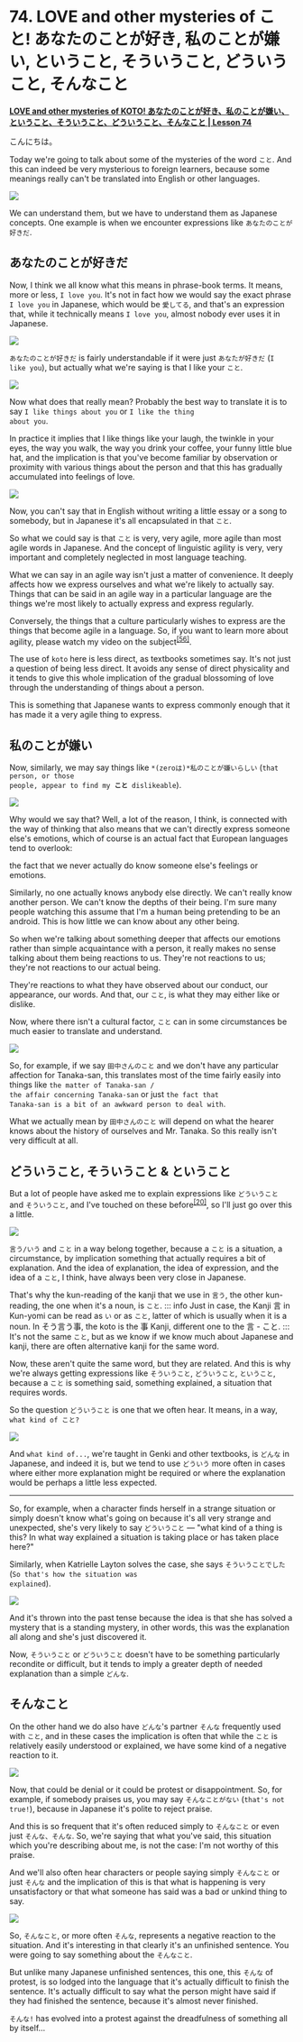 # **74. LOVE and other mysteries of こと! あなたのことが好き, 私のことが嫌い, ということ, そういうこと, どういうこと, そんなこと**

[**LOVE and other mysteries of KOTO! あなたのことが好き、私のことが嫌い、ということ、そういうこと、どういうこと、そんなこと | Lesson 74**](https://www.youtube.com/watch?v=aoP6sFyTsIk&list=PLg9uYxuZf8x_A-vcqqyOFZu06WlhnypWj&index=76&ab_channel=OrganicJapanesewithCureDolly)

こんにちは。

Today we're going to talk about some of the mysteries of the word <code>こと</code>. And this can indeed be very mysterious to foreign learners, because some meanings really can't be translated into English or other languages.

![](image164.webp)

We can understand them, but we have to understand them as Japanese concepts. One example is when we encounter expressions like <code>あなたのことが好きだ</code>.

## あなたのことが好きだ

Now, I think we all know what this means in phrase-book terms. It means, more or less, <code>I love you</code>. It's not in fact how we would say the exact phrase <code>I love you</code> in Japanese, which would be <code>愛してる</code>, and that's an expression that, while it technically means <code>I love you</code>, almost nobody ever uses it in Japanese.

![](image1144.webp)

<code>あなたのことが好きだ</code> is fairly understandable if it were just <code>あなたが好きだ</code> (<code>I like you</code>), but actually what we're saying is that I like your <code>こと</code>.

![](image699.webp)

Now what does that really mean? Probably the best way to translate it is to say <code>I like things about you</code> or <code>I like the thing about you</code>.

In practice it implies that I like things like your laugh, the twinkle in your eyes, the way you walk, the way you drink your coffee, your funny little blue hat, and the implication is that you've become familiar by observation or proximity with various things about the person and that this has gradually accumulated into feelings of love.

![](image635.webp)

Now, you can't say that in English without writing a little essay or a song to somebody, but in Japanese it's all encapsulated in that <code>こと</code>.

So what we could say is that <code>こと</code> is very, very agile, more agile than most agile words in Japanese. And the concept of linguistic agility is very, very important and completely neglected in most language teaching.

What we can say in an agile way isn't just a matter of convenience. It deeply affects how we express ourselves and what we're likely to actually say. Things that can be said in an agile way in a particular language are the things we're most likely to actually express and express regularly.

Conversely, the things that a culture particularly wishes to express are the things that become agile in a language. So, if you want to learn more about agility, please watch my video on the subject<sup>[[56]](./56-agility-deeper-secrets-of-は-and-の-particles.md)</sup>.

The use of <code>koto</code> here is less direct, as textbooks sometimes say. It's not just a question of being less direct. It avoids any sense of direct physicality and it tends to give this whole implication of the gradual blossoming of love through the understanding of things about a person.

This is something that Japanese wants to express commonly enough that it has made it a very agile thing to express.

## 私のことが嫌い

Now, similarly, we may say things like <code>*(zeroは)*私のことが嫌いらしい</code> (<code>that person, or those people, appear to find my **こと** dislikeable</code>).

![](image751.webp)

Why would we say that? Well, a lot of the reason, I think, is connected with the way of thinking that also means that
we can't directly express someone else's emotions,
which of course is an actual fact that European languages tend to overlook:

the fact that we never actually do know someone else's feelings or emotions.

Similarly, no one actually knows anybody else directly. We can't really know another person. We can't know the depths of their being. I'm sure many people watching this assume that I'm a human being pretending to be an android.
This is how little we can know about any other being.

So when we're talking about something deeper that affects our emotions rather than simple acquaintance with a person, it really makes no sense talking about them being reactions to us. They're not reactions to us; they're not reactions to our actual being.

They're reactions to what they have observed about our conduct, our appearance, our words. And that, our <code>こと</code>, is what they may either like or dislike.

Now, where there isn't a cultural factor, <code>こと</code> can in some circumstances be much easier to translate and understand.

![](image689.webp)

So, for example, if we say <code>田中さんのこと</code> and we don't have any particular affection for Tanaka-san, this translates most of the time fairly easily into things like <code>the matter of Tanaka-san / the affair concerning Tanaka-san</code> or just <code>the fact that Tanaka-san is a bit of an awkward person to deal with</code>.

What we actually mean by <code>田中さんのこと</code> will depend on what the hearer knows about the history of ourselves and Mr. Tanaka. So this really isn't very difficult at all.

## どういうこと, そういうこと & ということ

But a lot of people have asked me to explain expressions like <code>どういうこと</code> and <code>そういうこと</code>, and I've touched on these before<sup>[[20]](./20-directionals-それ-その-そんな-そう-etc.md)</sup>, so I'll just go over this a little.

![](image949.webp)

<code>言う/いう</code> and <code>こと</code> in a way belong together, because a <code>こと</code> is a situation, a circumstance, by implication something that actually requires a bit of explanation. And the idea of explanation, the idea of expression, and the idea of a <code>こと</code>, I think, have always been very close in Japanese.

That's why the kun-reading of the kanji that we use in <code>言う</code>, the other kun-reading, the one when it's a noun, is <code>こと</code>.
::: info
Just in case, the Kanji 言 in Kun-yomi can be read as <code>い</code> or as <code>こと</code>, latter of which is usually when it is a noun. In そう言う事, the koto is the 事 Kanji, different one to the 言 - こと.
:::
It's not the same <code>こと</code>, but as we know if we know much about Japanese and kanji, there are often alternative kanji for the same word.

Now, these aren't quite the same word, but they are related. And this is why we're always getting expressions like <code>そういうこと</code>, <code>どういうこと</code>, <code>ということ</code>, because a <code>こと</code> is something said, something explained, a situation that requires words.

So the question <code>どういうこと</code> is one that we often hear. It means, in a way, <code>what kind of こと?</code>

![](image479.webp)

And <code>what kind of...</code>, we're taught in Genki and other textbooks, is <code>どんな</code> in Japanese, and indeed it is, but we tend to use <code>どういう</code> more often in cases where either more explanation might be required or where the explanation would be perhaps a little less expected.

---

So, for example, when a character finds herself in a strange situation or simply doesn't know what's going on because it's all very strange and unexpected, she's very likely to say <code>どういうこと</code> — "what kind of a thing is this? In what way explained a situation is taking place or has taken place here?"

Similarly, when Katrielle Layton solves the case, she says <code>そういうことでした</code> (<code>So that's how the situation was explained</code>).

![](image831.webp)

And it's thrown into the past tense because the idea is that she has solved a mystery that is a standing mystery, in other words, this was the explanation all along and she's just discovered it.

Now, <code>そういうこと</code> or <code>どういうこと</code> doesn't have to be something particularly recondite or difficult, but it tends to imply a greater depth of needed explanation than a simple <code>どんな</code>.

## そんなこと

On the other hand we do also have <code>どんな</code>'s partner <code>そんな</code> frequently used with <code>こと</code>, and in these cases the implication is often that while the <code>こと</code> is relatively easily understood or explained, we have some kind of a negative reaction to it.

![](image742.webp)

Now, that could be denial or it could be protest or disappointment. So, for example, if somebody praises us, you may say <code>そんなことがない</code> (<code>that's not true!</code>), because in Japanese it's polite to reject praise.

And this is so frequent that it's often reduced simply to <code>そんなこと</code> or even just <code>そんな、そんな</code>. So, we're saying that what you've said, this situation which you're describing about me, is not the case: I'm not worthy of this praise.

And we'll also often hear characters or people saying simply <code>そんなこと</code> or just <code>そんな</code> and the implication of this is that what is happening is very unsatisfactory or that what someone has said was a bad or unkind thing to say.

![](image353.webp)

So, <code>そんなこと</code>, or more often <code>そんな</code>, represents a negative reaction to the situation. And it's interesting in that clearly it's an unfinished sentence. You were going to say something about the <code>そんなこと</code>.

But unlike many Japanese unfinished sentences, this one, this <code>そんな</code> of protest, is so lodged into the language that it's actually difficult to finish the sentence. It's actually difficult to say what the person might have said if they had finished the sentence, because it's almost never finished.

<code>そんな!</code> has evolved into a protest against the dreadfulness of something all by itself…

